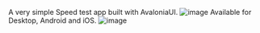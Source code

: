 A very simple Speed test app built with AvaloniaUI.
![image](https://github.com/user-attachments/assets/4ea74e52-66b0-4d85-a818-acd9441ad44a)
Available for Desktop, Android and iOS.
![image](https://github.com/user-attachments/assets/76984342-ba6b-4546-984d-9b8527b5d9bd)
